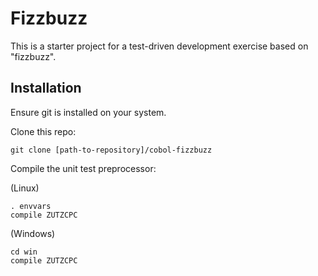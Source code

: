 # Fizzbuzz

This is a starter project for a test-driven development exercise based on "fizzbuzz".

## Installation

Ensure git is installed on your system.

Clone this repo:

```shell
git clone [path-to-repository]/cobol-fizzbuzz
```

Compile the unit test preprocessor:

(Linux)

```shell
. envvars
compile ZUTZCPC
```

(Windows)

```shell
cd win
compile ZUTZCPC
```
